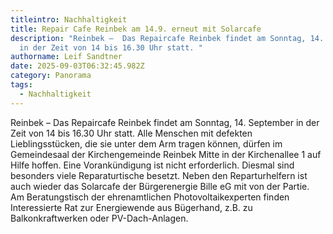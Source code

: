 ```yaml
---
titleintro: Nachhaltigkeit
title: Repair Cafe Reinbek am 14.9. erneut mit Solarcafe
description: "Reinbek –  Das Repaircafe Reinbek findet am Sonntag, 14. September
  in der Zeit von 14 bis 16.30 Uhr statt. "
authorname: Leif Sandtner
date: 2025-09-03T06:32:45.982Z
category: Panorama
tags:
  - Nachhaltigkeit
---
```

Reinbek –  Das Repaircafe Reinbek findet am Sonntag, 14. September in der Zeit von 14 bis 16.30 Uhr statt. Alle Menschen mit defekten Lieblingsstücken, die sie unter dem Arm tragen können, dürfen im Gemeindesaal der Kirchengemeinde Reinbek Mitte in der Kirchenallee 1 auf Hilfe hoffen. Eine Vorankündigung ist nicht erforderlich. Diesmal sind besonders viele Reparaturtische besetzt.  Neben den Reparturhelfern ist auch wieder das Solarcafe der Bürgerenergie Bille eG mit von der Partie. Am Beratungstisch der ehrenamtlichen Photovoltaikexperten finden Interessierte Rat zur Energiewende aus Bügerhand, z.B. zu Balkonkraftwerken oder PV-Dach-Anlagen.